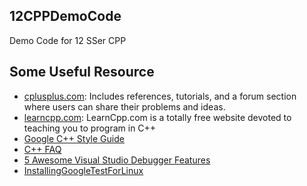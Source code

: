 ## 12CPPDemoCode

Demo Code for 12 SSer CPP

## Some Useful Resource

* [cplusplus.com][0]: Includes references, tutorials, and a forum section where users can share their problems and ideas.
* [learncpp.com][1]: LearnCpp.com is a totally free website devoted to teaching you to program in C++
* [Google C++ Style Guide][2]
* [C++ FAQ][3]
* [5 Awesome Visual Studio Debugger Features][4]
* [InstallingGoogleTestForLinux][5]


[0]: http://www.cplusplus.com/
[1]: http://www.learncpp.com/
[2]: http://google-styleguide.googlecode.com/svn/trunk/cppguide.xml
[3]: http://www.parashift.com/c++-faq/
[4]: http://www.cprogramming.com/tutorial/visual_studio_tips.html
[5]: https://code.google.com/p/tonatiuh/wiki/InstallingGoogleTestForLinux
